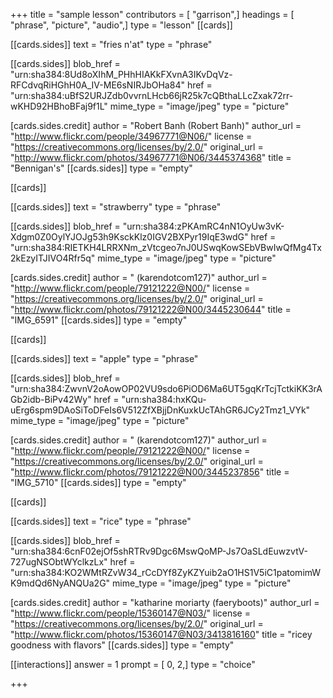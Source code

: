 +++
title = "sample lesson"
contributors = [ "garrison",]
headings = [ "phrase", "picture", "audio",]
type = "lesson"
[[cards]]

[[cards.sides]]
text = "fries n'at"
type = "phrase"

[[cards.sides]]
blob_href = "urn:sha384:8Ud8oXIhM_PHhHIAKkFXvnA3IKvDqVz-RFCdvqRiHGhH0A_IV-ME6sNIRJbOHa84"
href = "urn:sha384:uBfS2URJZdb0vvrnLHcb66jR25k7cQBthaLLcZxak72rr-wKHD92HBhoBFaj9f1L"
mime_type = "image/jpeg"
type = "picture"

[cards.sides.credit]
author = "Robert Banh (Robert Banh)"
author_url = "http://www.flickr.com/people/34967771@N06/"
license = "https://creativecommons.org/licenses/by/2.0/"
original_url = "http://www.flickr.com/photos/34967771@N06/3445374368"
title = "Bennigan's"
[[cards.sides]]
type = "empty"

[[cards]]

[[cards.sides]]
text = "strawberry"
type = "phrase"

[[cards.sides]]
blob_href = "urn:sha384:zPKAmRC4nN1OyUw3vK-Xdgm0Z0OylYJOJg53h9KsckKlz0IGV2BXPyr19IqE3wdG"
href = "urn:sha384:RIETKH4LRRXNm_zVtcgeo7nJ0USwqKowSEbVBwIwQfMg4Tx2kEzyITJIVO4Rfr5q"
mime_type = "image/jpeg"
type = "picture"

[cards.sides.credit]
author = " (karendotcom127)"
author_url = "http://www.flickr.com/people/79121222@N00/"
license = "https://creativecommons.org/licenses/by/2.0/"
original_url = "http://www.flickr.com/photos/79121222@N00/3445230644"
title = "IMG_6591"
[[cards.sides]]
type = "empty"

[[cards]]

[[cards.sides]]
text = "apple"
type = "phrase"

[[cards.sides]]
blob_href = "urn:sha384:ZwvnV2oAowOP02VU9sdo6PiOD6Ma6UT5gqKrTcjTctkiKK3rAGb2idb-BiPv42Wy"
href = "urn:sha384:hxKQu-uErg6spm9DAoSiToDFeIs6V512ZfXBjjDnKuxkUcTAhGR6JCy2Tmz1_VYk"
mime_type = "image/jpeg"
type = "picture"

[cards.sides.credit]
author = " (karendotcom127)"
author_url = "http://www.flickr.com/people/79121222@N00/"
license = "https://creativecommons.org/licenses/by/2.0/"
original_url = "http://www.flickr.com/photos/79121222@N00/3445237856"
title = "IMG_5710"
[[cards.sides]]
type = "empty"

[[cards]]

[[cards.sides]]
text = "rice"
type = "phrase"

[[cards.sides]]
blob_href = "urn:sha384:6cnF02ejOf5shRTRv9Dgc6MswQoMP-Js7OaSLdEuwzvtV-727ugNSObtWYclkzLx"
href = "urn:sha384:KO2WMtRZvW34_rCcDYf8ZyKZYuib2aO1HS1V5iC1patomimWK9mdQd6NyANQUa2G"
mime_type = "image/jpeg"
type = "picture"

[cards.sides.credit]
author = "katharine moriarty (faeryboots)"
author_url = "http://www.flickr.com/people/15360147@N03/"
license = "https://creativecommons.org/licenses/by/2.0/"
original_url = "http://www.flickr.com/photos/15360147@N03/3413816160"
title = "ricey goodness with flavors"
[[cards.sides]]
type = "empty"

[[interactions]]
answer = 1
prompt = [ 0, 2,]
type = "choice"

+++
